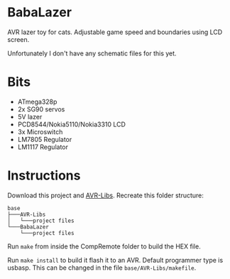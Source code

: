 # BabaLazer

AVR lazer toy for cats. Adjustable game speed and boundaries using LCD screen.

Unfortunately I don't have any schematic files for this yet.

# Bits

* ATmega328p
* 2x SG90 servos
* 5V lazer
* PCD8544/Nokia5110/Nokia3310 LCD
* 3x Microswitch
* LM7805 Regulator
* LM1117 Regulator

# Instructions

Download this project and [AVR-Libs](https://github.com/MarcusKiwi/AVR-Libs). Recreate this folder structure:

```
base
├───AVR-Libs
│   └───project files
└───BabaLazer
    └───project files
```

Run `make` from inside the CompRemote folder to build the HEX file.

Run `make install` to build it flash it to an AVR. Default programmer type is usbasp. This can be changed in the file `base/AVR-Libs/makefile`.